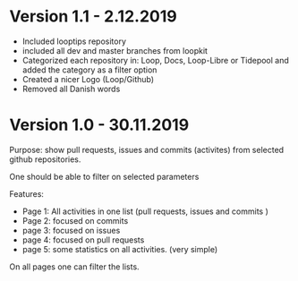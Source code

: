 
# Version 1.1 - 2.12.2019
- Included looptips repository
- included all dev and master branches from loopkit
- Categorized each repository in: Loop, Docs, Loop-Libre or Tidepool and added the category as a filter option
- Created a nicer Logo (Loop/Github)
- Removed all Danish words

# Version 1.0 - 30.11.2019

Purpose: 
show pull requests, issues and commits (activites) from selected github repositories. 

One should be able to filter on selected parameters

Features:
- Page 1: All activities in one list (pull requests, issues and commits )
- Page 2: focused on commits
- page 3: focused on issues
- page 4: focused on pull requests
- page 5: some statistics on all activities. (very simple)

On all pages one can filter the lists. 


